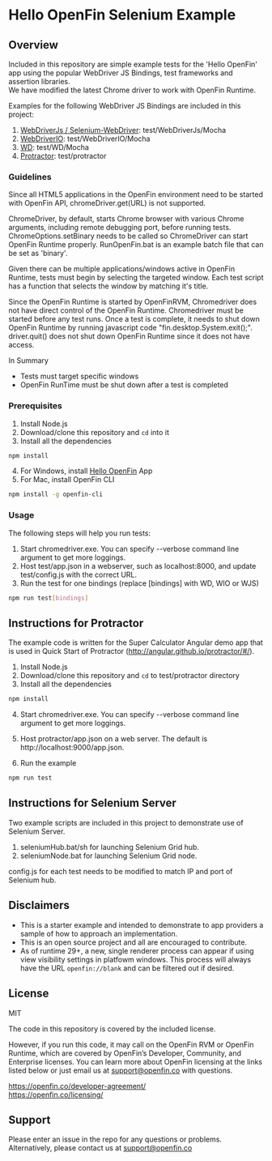 # Hello OpenFin Selenium Example

## Overview
Included in this repository are simple example tests for the 'Hello OpenFin' app using the popular WebDriver JS Bindings, test frameworks and assertion libraries.  
We have modified the latest Chrome driver to work with OpenFin Runtime.

Examples for the following WebDriver JS Bindings are included in this project: 
1. [WebDriverJs / Selenium-WebDriver](http://www.seleniumhq.org/): test/WebDriverJs/Mocha
2. [WebDriverIO](http://webdriver.io/): test/WebDriverIO/Mocha
3. [WD](http://admc.io/wd/): test/WD/Mocha
4. [Protractor](http://angular.github.io/protractor/#/): test/protractor

### Guidelines
Since all HTML5 applications in the OpenFin environment need to be started with OpenFin API, chromeDriver.get(URL) is not supported.

ChromeDriver, by default, starts Chrome browser with various Chrome arguments, including remote debugging port, before running tests.  ChromeOptions.setBinary needs to be called so ChromeDriver can start OpenFin Runtime properly.  RunOpenFin.bat is an example batch file that can be set as 'binary'.

Given there can be multiple applications/windows active in OpenFin Runtime, tests must begin by selecting the targeted window.  Each test script has a function that
selects the window by matching it's title.

Since the OpenFin Runtime is started by OpenFinRVM, Chromedriver does not have direct control of the OpenFin Runtime.  Chromedriver must be started before any test runs.
Once a test is complete, it needs to shut down OpenFin Runtime by running javascript code "fin.desktop.System.exit();".  driver.quit() does not shut down OpenFin Runtime since
it does not have access.

In Summary
* Tests must target specific windows
* OpenFin RunTime must be shut down after a test is completed

### Prerequisites
1. Install Node.js
2. Download/clone this repository and `cd` into it
3. Install all the dependencies    
 ```bash
 npm install
 ```
4. For Windows, install [Hello OpenFin](https://install.openfin.co/download/?config=https%3A%2F%2Fcdn.openfin.co%2Fdemos%2Fhello%2Fapp.json&fileName=HelloOpenFin&supportEmail=support%40openfin.co) App
5. For Mac, install OpenFin CLI
 ```bash
 npm install -g openfin-cli
 ```

### Usage
The following steps will help you run tests:
1. Start chromedriver.exe.  You can specify --verbose command line argument to get more loggings.
2. Host test/app.json in a webserver, such as localhost:8000, and update test/config.js with the correct URL.
3. Run the test for one bindings (replace [bindings] with WD, WIO or WJS)
 ```bash
 npm run test[bindings]
 ```

## Instructions for Protractor
The example code is written for the Super Calculator Angular demo app that is used in Quick Start of Protractor (http://angular.github.io/protractor/#/).

1. Install Node.js
2. Download/clone this repository and `cd` to test/protractor directory
3. Install all the dependencies
 ```bash
 npm install
 ```
4. Start chromedriver.exe.  You can specify --verbose command line argument to get more loggings.
5. Host protractor/app.json on a web server.  The default is http://localhost:9000/app.json.

6. Run the example
 ```bash
 npm run test
 ```

## Instructions for Selenium Server
Two example scripts are included in this project to demonstrate use of Selenium Server.
1. seleniumHub.bat/sh for launching Selenium Grid hub.
2. seleniumNode.bat for launching Selenium Grid node.

config.js for each test needs to be modified to match IP and port of Selenium hub.

## Disclaimers
* This is a starter example and intended to demonstrate to app providers a sample of how to approach an implementation. 
* This is an open source project and all are encouraged to contribute.
* As of runtime 29+,  a new, single renderer process can appear if using view visibility settings in platfowm windows. This process will always have the URL `openfin://blank` and can be filtered out if desired.

## License
MIT

The code in this repository is covered by the included license.

However, if you run this code, it may call on the OpenFin RVM or OpenFin Runtime, which are covered by OpenFin’s Developer, Community, and Enterprise licenses. You can learn more about OpenFin licensing at the links listed below or just email us at support@openfin.co with questions.

https://openfin.co/developer-agreement/ <br/>
https://openfin.co/licensing/


## Support
Please enter an issue in the repo for any questions or problems. 
<br> Alternatively, please contact us at support@openfin.co
